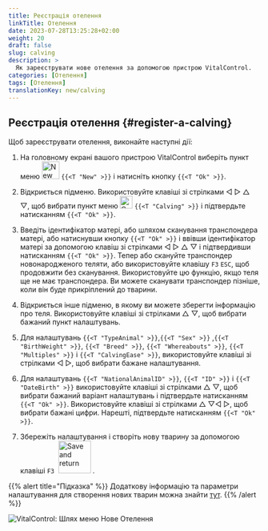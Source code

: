 ```yaml
---
title: Реєстрація отелення
linkTitle: Отелення
date: 2023-07-28T13:25:28+02:00
weight: 20
draft: false
slug: calving
description: >
  Як зареєструвати нове отелення за допомогою пристрою VitalControl.
categories: [Отелення]
tags: [Отелення]
translationKey: new/calving
---
```

## Реєстрація отелення {#register-a-calving}

Щоб зареєструвати отелення, виконайте наступні дії:

1. На головному екрані вашого пристрою VitalControl виберіть пункт меню <img src="/icons/main/new-animal.svg" width="35" align="bottom" alt="New animal" /> `{{<T "New" >}}` і натисніть кнопку `{{<T "Ok" >}}`.

2. Відкриється підменю. Використовуйте клавіші зі стрілками ◁ ▷ △ ▽, щоб вибрати пункт меню <img src="/icons/actions/calving.svg" width="25" align="bottom" alt="Calving" /> `{{<T "Calving" >}}` і підтвердьте натисканням `{{<T "Ok" >}}`.

3. Введіть ідентифікатор матері, або шляхом сканування транспондера матері, або натиснувши кнопку `{{<T "Ok" >}}` і ввівши ідентифікатор матері за допомогою клавіш зі стрілками ◁ ▷ △ ▽ і підтвердивши натисканням `{{<T "Ok" >}}`. Тепер або скануйте транспондер новонародженого теляти, або використовуйте клавішу `F3` `ESC`, щоб продовжити без сканування. Використовуйте цю функцію, якщо теля ще не має транспондера. Ви можете сканувати транспондер пізніше, коли він буде прикріплений до тварини.

4. Відкриється інше підменю, в якому ви можете зберегти інформацію про теля. Використовуйте клавіші зі стрілками △ ▽, щоб вибрати бажаний пункт налаштувань.

5. Для налаштувань `{{<T "TypeAnimal" >}}`,`{{<T "Sex" >}}` ,`{{<T "BirthWeight" >}}`, `{{<T "Breed" >}}`, `{{<T "Whereabouts" >}}`, `{{<T "Multiples" >}}` і `{{<T "CalvingEase" >}}`, використовуйте клавіші зі стрілками ◁ ▷, щоб вибрати бажане налаштування.

6. Для налаштувань `{{<T "NationalAnimalID" >}}`, `{{<T "ID" >}}` і `{{<T "DateBirth" >}}` використовуйте клавіші зі стрілками △ ▽, щоб вибрати бажаний варіант налаштувань і підтвердьте натисканням `{{<T "Ok" >}}`. Використовуйте клавіші зі стрілками △ ▽◁ ▷, щоб вибрати бажані цифри. Нарешті, підтвердьте натисканням `{{<T "Ok" >}}`.

7. Збережіть налаштування і створіть нову тварину за допомогою клавіші `F3` &nbsp;<img src="/icons/footer/save_exit.svg" width="65" align="bottom" alt="Save and return" />&nbsp;.


{{% alert title="Підказка" %}}
Додаткову інформацію та параметри налаштування для створення нових тварин можна знайти [тут](../../settings/animal-registration/).
{{% /alert %}}

   ![VitalControl: Шлях меню Нове Отелення](../images/calving.png "Зареєструвати отелення")

